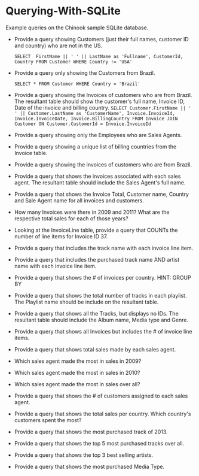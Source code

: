 # Querying-With-SQLite
Example queries on the Chinook sample SQLite database.

- Provide a query showing Customers (just their full names, customer ID and country) who are not in the US.

  `SELECT  FirstName || ' ' || LastName as 'Fullname', CustomerId, Country FROM Customer
  WHERE Country != 'USA'`

- Provide a query only showing the Customers from Brazil.

  `SELECT * FROM Customer
  WHERE Country = 'Brazil'`

- Provide a query showing the Invoices of customers who are from Brazil. The resultant table should show the customer's full name, Invoice ID, Date of the invoice and billing country.
  `SELECT Customer.FirstName || ' ' || Customer.LastName as 'CustomerName', Invoice.InvoiceId, Invoice.InvoiceDate, Invoice.BillingCountry
  FROM Invoice
  JOIN Customer ON Customer.CustomerId = Invoice.InvoiceId`

- Provide a query showing only the Employees who are Sales Agents.
- Provide a query showing a unique list of billing countries from the Invoice table.
- Provide a query showing the invoices of customers who are from Brazil.
- Provide a query that shows the invoices associated with each sales agent. The resultant table should include the Sales Agent's full name.
- Provide a query that shows the Invoice Total, Customer name, Country and Sale Agent name for all invoices and customers.
- How many Invoices were there in 2009 and 2011? What are the respective total sales for each of those years?
- Looking at the InvoiceLine table, provide a query that COUNTs the number of line items for Invoice ID 37.
- Provide a query that includes the track name with each invoice line item.
- Provide a query that includes the purchased track name AND artist name with each invoice line item.
- Provide a query that shows the # of invoices per country. HINT: GROUP BY
- Provide a query that shows the total number of tracks in each playlist. The Playlist name should be include on the resultant table.
- Provide a query that shows all the Tracks, but displays no IDs. The resultant table should include the Album name, Media type and Genre.
- Provide a query that shows all Invoices but includes the # of invoice line items.
- Provide a query that shows total sales made by each sales agent.
- Which sales agent made the most in sales in 2009?
- Which sales agent made the most in sales in 2010?
- Which sales agent made the most in sales over all?
- Provide a query that shows the # of customers assigned to each sales agent.
- Provide a query that shows the total sales per country. Which country's customers spent the most?
- Provide a query that shows the most purchased track of 2013.
- Provide a query that shows the top 5 most purchased tracks over all.
- Provide a query that shows the top 3 best selling artists.
- Provide a query that shows the most purchased Media Type.
